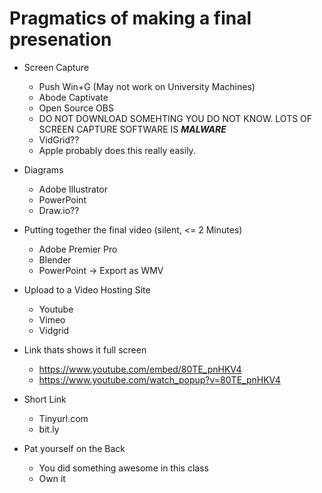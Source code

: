 # Pragmatics of making a final presenation

- Screen Capture
   - Push Win+G (May not work on University Machines)
   - Abode Captivate
   - Open Source OBS
   - DO NOT DOWNLOAD SOMEHTING YOU DO NOT KNOW. LOTS OF SCREEN CAPTURE SOFTWARE IS ***MALWARE***
   - VidGrid??
   - Apple probably does this really easily.

- Diagrams
   - Adobe Illustrator
   - PowerPoint
   - Draw.io??

- Putting together the final video (silent, <= 2 Minutes)
   - Adobe Premier Pro
   - Blender
   - PowerPoint -> Export as WMV

- Upload to a Video Hosting Site
   - Youtube
   - Vimeo
   - Vidgrid

- Link thats shows it full screen
   - https://www.youtube.com/embed/80TE_pnHKV4
   - https://www.youtube.com/watch_popup?v=80TE_pnHKV4

- Short Link
   - Tinyurl.com
   - bit.ly

- Pat yourself on the Back
   - You did something awesome in this class
   - Own it

